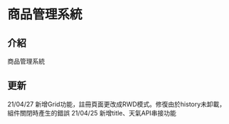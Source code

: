 # 商品管理系統
## 介紹
商品管理系統

## 更新
21/04/27 新增Grid功能，註冊頁面更改成RWD模式。修復由於history未卸載，組件關閉時產生的錯誤
21/04/25 新增title、天氣API串接功能
